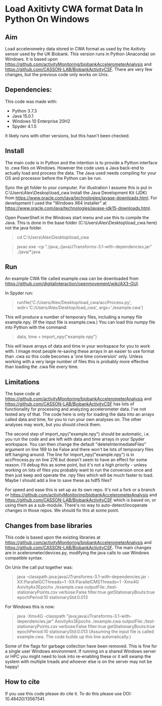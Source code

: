 # Load Axitivty CWA format Data In Python On Windows

## Aim
Load accelerometry data stored in CWA format as used by the Axitivty sensor used by the UK Biobank. This version runs in Python (Anaconda) on Windows. It is based upon https://github.com/activityMonitoring/biobankAccelerometerAnalysis and 
https://github.com/CASSON-LAB/BiobankActivityCSF. There are very few changes, but the previous code only works on Unix.

## Dependencies:
This code was made with:
- Python 3.7.3
- Java 15.0.1
- Windows 10 Enterprise 20H2
- Spyder 4.1.5

It likely runs with other versions, but this hasn't been checked. 

## Install
The main code is in Python and the intention is to provide a Python interface to .cwa files on Windows. However the code uses a Java back-end to actually load and process the data. The Java used needs compiling for your OS and processor before the Python can be run. 

Sync the git folder to your computer. For illustration I assume this is put in C:\Users\Alex\Deskop\load_cwa
Install the Java Development Kit (JDK) from https://www.oracle.com/java/technologies/javase-downloads.html. For development I used the "Windows X64 installer" at https://www.oracle.com/java/technologies/javase-jdk15-downloads.html.

Open PowerShell in the Windows start menu and use this to compile the Java. This is done in the base folder (C:\Users\Alex\Desktop\load_cwa here) not the java folder.
  > cd C:\Users\Alex\Desktop\load_cwa
  
  > javac.exe -cp "./java;./java/JTransforms-3.1-with-dependencies.jar" ./java/*.java

## Run
An example CWA file called example.cwa can be downloaded from https://github.com/digitalinteraction/openmovement/wiki/AX3-GUI. 

In Spyder run:
  > runfile('C:/Users/Alex/Desktop/load_cwa/accProcess.py', wdir='C:/Users/Alex/Desktop/load_cwa', args='./example.cwa') 

This will produce a number of temporary files, including a numpy file example.npy. (If the input file is example.cwa.) You can load this numpy file into Python with the command:
  > data, time = import_npy("example.npy")

This will leave arrays of data and time in your workspace for you to work with. I image most people re-saving these arrays in an easier to use format than .cwa so this code becomes a 'one time conversion' only. Unless working with a very large number of files this is probably more effective than loading the .cwa file every time. 

## Limitations
The base code at https://github.com/activityMonitoring/biobankAccelerometerAnalysis and 
https://github.com/CASSON-LAB/BiobankActivityCSF has lots of functionality for processing and analyzing accelerometer data. I've not tested any of that. The code here is only for loading the data into an arrays called data and time, for you to run your own analyses on. The other analyses may work, but you should check them. 

The second step of import_npy("example.npy") should be automatic, i.e. you run the code and are left with data and time arrays in your Spyder workspace. You can then change the default "deleteIntermediateFiles" argument on line 169 to be False and there won't be lots of temporary files left hanging around. The line for import_npy("example.npy") is in accProcess.py on line 276 but doesn't seem to have an effect for some reason. I'll debug this as some point, but it's not a high priority - unless working on lots of files you probably want to run the conversion once and then just keep and operate the .npy files which will be much faster to load. Maybe I should add a line to save these as hdf5 files? 

For speed and ease this is set up as its own repo. It's not a fork or a branch or https://github.com/activityMonitoring/biobankAccelerometerAnalysis and 
https://github.com/CASSON-LAB/BiobankActivityCSF which is based on, or using them as a sub-module. There's no way to auto-detect/incoperate changes in those repos. We should fix this at some point. 
  
## Changes from base libraries
This code is based upon the existing libraries at https://github.com/activityMonitoring/biobankAccelerometerAnalysis and 
https://github.com/CASSON-LAB/BiobankActivityCSF. The main changes are in acelerometer/devices.py, modifying the java calls to use Windows compatible syntax. 

On Unix the call put together was:
  > java -classpath java:java/JTransforms-3.1-with-dependencies.jar -XX:ParallelGCThreads=1 -XX:ParallelCMSThreads=1 -Xmx4G AxivityAx3Epochs ./example.cwa outputFile:./test-stationaryPoints.csv verbose:False filter:true getStationaryBouts:true epochPeriod:10 stationaryStd:0.013

For Windows this is now: 
  > java -Xmx4G -classpath "java;java/JTransforms-3.1-with-dependencies.jar" AxivityAx3Epochs ./example.cwa outputFile:./test-stationaryPoints.csv verbose:False filter:true getStationaryBouts:true epochPeriod:10 stationaryStd:0.013
(Assuming the input file is called example.cwa. The code builds up this line automatically.)

Some of the flags for garbage collection have been removed. This is fine for a single user Windows environment. If running on a shared Windows server or HPC you might need to look into re-enabling these or it will swamp the system with multiple treads and whoever else is on the server may not be happy!

## How to cite
If you use this code please do cite it. To do this please use DOI: 10.48420/13567541.
